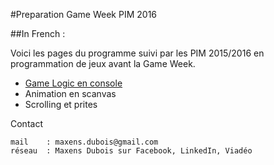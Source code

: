 #Preparation Game Week PIM 2016

##In French :

Voici les pages du programme suivi par les PIM 2015/2016 en programmation de jeux avant la Game Week.

- [Game Logic en console](https://github.com/Herondil/HTML5GameCoding/blob/master/GameLogic.md)
- Animation en scanvas
- Scrolling et prites




Contact

    mail    : maxens.dubois@gmail.com
    réseau	: Maxens Dubois sur Facebook, LinkedIn, Viadéo

